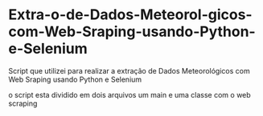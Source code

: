 # Extra-o-de-Dados-Meteorol-gicos-com-Web-Sraping-usando-Python-e-Selenium
Script que utilizei para realizar a extração de Dados Meteorológicos com Web Sraping usando Python e Selenium

o script esta dividido em dois arquivos um main e uma classe com o web scraping
